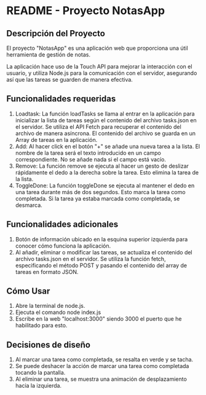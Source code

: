 # README - Proyecto NotasApp

## Descripción del Proyecto

El proyecto "NotasApp" es una aplicación web que proporciona una útil herramienta de gestión de notas.

La aplicación hace uso de la Touch API para mejorar la interacción con el usuario, y utiliza Node.js para la comunicación con el servidor, asegurando así que las tareas se guarden de manera efectiva.

## Funcionalidades requeridas

1. Loadtask: La función loadTasks se llama al entrar en la aplicación para inicializar la lista de tareas según el contenido del archivo tasks.json en el servidor. Se utiliza el API Fetch para recuperar el contenido del archivo de manera asíncrona. El contenido del archivo se guarda en un Array de tareas en la aplicación.
2. Add: Al hacer click en el botón "+" se añade una nueva tarea a la lista. El nombre de la tarea será el texto introducido en un campo correspondiente. No se añade nada si el campo está vacío.
3. Remove: La función remove se ejecuta al hacer un gesto de deslizar rápidamente el dedo a la derecha sobre la tarea. Esto elimina la tarea de la lista.
4. ToggleDone: La función toggleDone se ejecuta al mantener el dedo en una tarea durante más de dos segundos. Esto marca la tarea como completada. Si la tarea ya estaba marcada como completada, se desmarca.

## Funcionalidades adicionales

1. Botón de información ubicado en la esquina superior izquierda para conocer cómo funciona la aplicación.
2. Al añadir, eliminar o modificar las tareas, se actualiza el contenido del archivo tasks.json en el servidor. Se utiliza la función fetch, especificando el método POST y pasando el contenido del array de tareas en formato JSON.

## Cómo Usar

1. Abre la terminal de node.js.
2. Ejecuta el comando node index.js
3. Escribe en la web "localhost:3000" siendo 3000 el puerto que he habilitado para esto.

## Decisiones de diseño

1. Al marcar una tarea como completada, se resalta en verde y se tacha.
2. Se puede deshacer la acción de marcar una tarea como completada tocando la pantalla.
3. Al eliminar una tarea, se muestra una animación de desplazamiento hacia la izquierda.